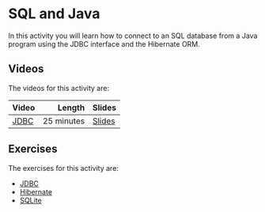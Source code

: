 # SQL and Java

In this activity you will learn how to connect to an SQL database from a Java program using the JDBC interface and the Hibernate ORM.

## Videos

The videos for this activity are:

| Video | Length | Slides |
|-------|-------:|--------|
| [JDBC](https://web.microsoftstream.com/video/9c046863-65f4-44a2-91bb-0bf1023c78b4) | 25 minutes | [Slides](https://uob-my.sharepoint.com/:b:/g/personal/me17847_bristol_ac_uk/EZqSbPzVyMBOjLk7wVVV4ecBcg_JSPIYMPT2AkTC0npttw?e=1Y4Dfa) |

## Exercises

The exercises for this activity are:

  - [JDBC](./jdbc.md)
  - [Hibernate](./hibernate.md)
  - [SQLite](./sqlite.md)
